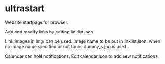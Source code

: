 # ultrastart
Website startpage for browser. 

Add and modify links by editing linklist.json

Link images in img/ can be used. Image name to be put in linklist.json.
when no image name specified or not found dummy_s.jpg is used .

Calendar can hold notifications. Edit calendar.json to add new notifications.
